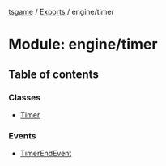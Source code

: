 [tsgame](../README.md) / [Exports](../modules.md) / engine/timer

# Module: engine/timer

## Table of contents

### Classes

- [Timer](../classes/engine_timer.Timer.md)

### Events

- [TimerEndEvent](../classes/engine_timer.TimerEndEvent.md)
